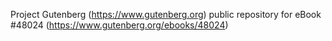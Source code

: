 Project Gutenberg (https://www.gutenberg.org) public repository for eBook #48024 (https://www.gutenberg.org/ebooks/48024)
